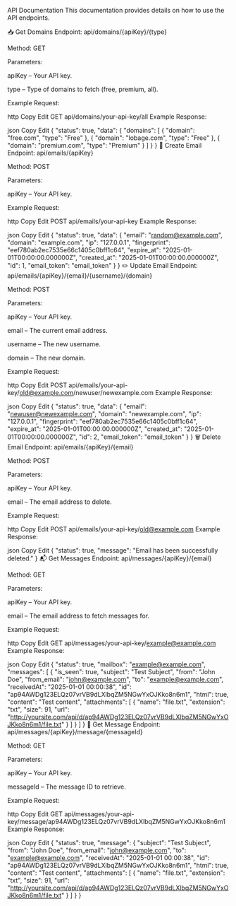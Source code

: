 
API Documentation
This documentation provides details on how to use the API endpoints.

📥 Get Domains
Endpoint: api/domains/{apiKey}/{type}

Method: GET

Parameters:

apiKey – Your API key.

type – Type of domains to fetch (free, premium, all).

Example Request:

http
Copy
Edit
GET api/domains/your-api-key/all
Example Response:

json
Copy
Edit
{
  "status": true,
  "data": {
    "domains": [
      {
        "domain": "free.com",
        "type": "Free"
      },
      {
        "domain": "lobage.com",
        "type": "Free"
      },
      {
        "domain": "premium.com",
        "type": "Premium"
      }
    ]
  }
}
📧 Create Email
Endpoint: api/emails/{apiKey}

Method: POST

Parameters:

apiKey – Your API key.

Example Request:

http
Copy
Edit
POST api/emails/your-api-key
Example Response:

json
Copy
Edit
{
  "status": true,
  "data": {
    "email": "random@example.com",
    "domain": "example.com",
    "ip": "127.0.0.1",
    "fingerprint": "eef780ab2ec7535e66c1405c0bff1c64",
    "expire_at": "2025-01-01T00:00:00.000000Z",
    "created_at": "2025-01-01T00:00:00.000000Z",
    "id": 1,
    "email_token": "email_token"
  }
}
✏️ Update Email
Endpoint: api/emails/{apiKey}/{email}/{username}/{domain}

Method: POST

Parameters:

apiKey – Your API key.

email – The current email address.

username – The new username.

domain – The new domain.

Example Request:

http
Copy
Edit
POST api/emails/your-api-key/old@example.com/newuser/newexample.com
Example Response:

json
Copy
Edit
{
  "status": true,
  "data": {
    "email": "newuser@newexample.com",
    "domain": "newexample.com",
    "ip": "127.0.0.1",
    "fingerprint": "eef780ab2ec7535e66c1405c0bff1c64",
    "expire_at": "2025-01-01T00:00:00.000000Z",
    "created_at": "2025-01-01T00:00:00.000000Z",
    "id": 2,
    "email_token": "email_token"
  }
}
🗑️ Delete Email
Endpoint: api/emails/{apiKey}/{email}

Method: POST

Parameters:

apiKey – Your API key.

email – The email address to delete.

Example Request:

http
Copy
Edit
POST api/emails/your-api-key/old@example.com
Example Response:

json
Copy
Edit
{
  "status": true,
  "message": "Email has been successfully deleted."
}
📬 Get Messages
Endpoint: api/messages/{apiKey}/{email}

Method: GET

Parameters:

apiKey – Your API key.

email – The email address to fetch messages for.

Example Request:

http
Copy
Edit
GET api/messages/your-api-key/example@example.com
Example Response:

json
Copy
Edit
{
  "status": true,
  "mailbox": "example@example.com",
  "messages": [
    {
      "is_seen": true,
      "subject": "Test Subject",
      "from": "John Doe",
      "from_email": "john@example.com",
      "to": "example@example.com",
      "receivedAt": "2025-01-01 00:00:38",
      "id": "ap94AWDg123ELQz07vrVB9dLXlbqZM5NGwYxOJKko8n6m1",
      "html": true,
      "content": "Test content",
      "attachments": [
        {
          "name": "file.txt",
          "extension": "txt",
          "size": 91,
          "url": "http://yoursite.com/api/d/ap94AWDg123ELQz07vrVB9dLXlbqZM5NGwYxOJKko8n6m1/file.txt"
        }
      ]
    }
  ]
}
📨 Get Message
Endpoint: api/messages/{apiKey}/message/{messageId}

Method: GET

Parameters:

apiKey – Your API key.

messageId – The message ID to retrieve.

Example Request:

http
Copy
Edit
GET api/messages/your-api-key/message/ap94AWDg123ELQz07vrVB9dLXlbqZM5NGwYxOJKko8n6m1
Example Response:

json
Copy
Edit
{
  "status": true,
  "message": {
    "subject": "Test Subject",
    "from": "John Doe",
    "from_email": "john@example.com",
    "to": "example@example.com",
    "receivedAt": "2025-01-01 00:00:38",
    "id": "ap94AWDg123ELQz07vrVB9dLXlbqZM5NGwYxOJKko8n6m1",
    "html": true,
    "content": "Test content",
    "attachments": [
      {
        "name": "file.txt",
        "extension": "txt",
        "size": 91,
        "url": "http://yoursite.com/api/d/ap94AWDg123ELQz07vrVB9dLXlbqZM5NGwYxOJKko8n6m1/file.txt"
      }
    ]
  }
}
